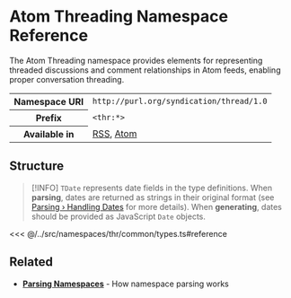 # Atom Threading Namespace Reference

The Atom Threading namespace provides elements for representing threaded discussions and comment relationships in Atom feeds, enabling proper conversation threading.

<table>
  <tbody>
    <tr>
      <th>Namespace URI</th>
      <td><code>http://purl.org/syndication/thread/1.0</code></td>
    </tr>
    <tr>
      <th>Prefix</th>
      <td><code>&lt;thr:*&gt;</code></td>
    </tr>
    <tr>
      <th>Available in</th>
      <td>
        <a href="/reference/feeds/rss">RSS</a>,
        <a href="/reference/feeds/atom">Atom</a>
      </td>
    </tr>
  </tbody>
</table>

## Structure

> [!INFO]
> `TDate` represents date fields in the type definitions. When **parsing**, dates are returned as strings in their original format (see [Parsing › Handling Dates](/parsing/dates) for more details). When **generating**, dates should be provided as JavaScript `Date` objects.

<<< @/../src/namespaces/thr/common/types.ts#reference

## Related

- **[Parsing Namespaces](/parsing/namespaces)** - How namespace parsing works
